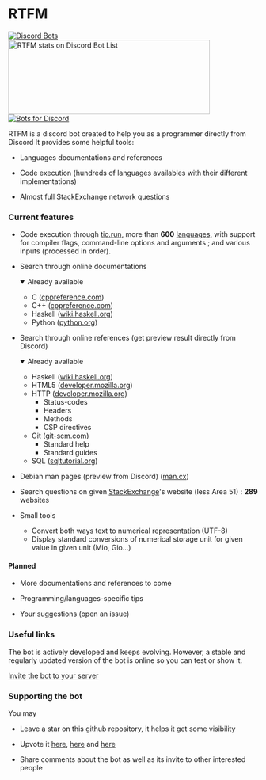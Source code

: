 # RTFM

[![Discord Bots](https://discordbots.org/api/widget/495914599531675648.svg)](https://discordbots.org/bot/495914599531675648)
<a href="https://discordbotlist.com/bots/495914599531675648">
    <img
        width="407"
        height="150"
        src="https://discordbotlist.com/bots/495914599531675648/widget"
        alt="RTFM stats on Discord Bot List">
</a>
[![Bots for Discord](https://botsfordiscord.com/api/bot/495914599531675648/widget?theme=dark)](https://botsfordiscord.com/bot/495914599531675648)


RTFM is a discord bot created to help you as a programmer directly from Discord
It provides some helpful tools:
- Languages documentations and references

- Code execution (hundreds of languages availables with their different implementations)

- Almost full StackExchange network questions

### Current features

- Code execution through [tio.run](https://tio.run), more than **600** [languages](languages.txt),
  with support for compiler flags, command-line options and arguments ; and various inputs (processed in order).

- Search through online documentations
  <details open>
  <summary>Already available</summary>

  + C ([cppreference.com](https://en.cppreference.com/))
  + C++ ([cppreference.com](https://en.cppreference.com/))
  + Haskell ([wiki.haskell.org](https://wiki.haskell.org))
  + Python ([python.org](https://python.org))

  </details>

- Search through online references (get preview result directly from Discord)
  <details open>
  <summary>Already available</summary>

  + Haskell ([wiki.haskell.org](https://wiki.haskell.org))
  + HTML5 ([developer.mozilla.org](https://developer.mozilla.org))
  + HTTP ([developer.mozilla.org](https://developer.mozilla.org))
    + Status-codes
    + Headers
    + Methods
    + CSP directives
  + Git ([git-scm.com](https://git-scm.com/docs))
    + Standard help
    + Standard guides
  + SQL ([sqltutorial.org](https://www.sqltutorial.org))

  </details>

- Debian man pages (preview from Discord) ([man.cx](https://man.cx/))
  
- Search questions on given [StackExchange](https://stackexchange.com/)'s website (less Area 51) : **289** websites
  
- Small tools
  - Convert both ways text to numerical representation (UTF-8)
  - Display standard conversions of numerical storage unit for given value in given unit (Mio, Gio...)

#### Planned
- More documentations and references to come
  
- Programming/languages-specific tips
  
- Your suggestions (open an issue)

### Useful links
The bot is actively developed and keeps evolving. However, a stable and regularly updated version of the bot is online
so you can test or show it.

[Invite the bot to your server](https://discordapp.com/api/oauth2/authorize?client_id=495914599531675648&permissions=108514369&scope=bot)

### Supporting the bot
You may

- Leave a star on this github repository, it helps it get some visibility

- Upvote it [here](https://discordbots.org/bot/495914599531675648/vote), [here](https://botsfordiscord.com/bots/495914599531675648/vote) and [here](https://discordbotlist.com/bots/495914599531675648/upvote)

- Share comments about the bot as well as its invite to other interested people
